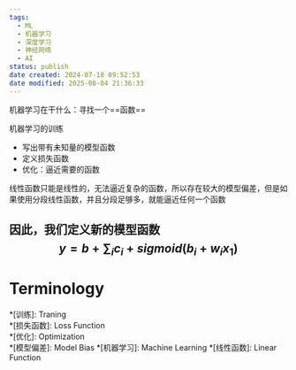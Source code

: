 ```yaml
---
tags:
  - ML
  - 机器学习
  - 深度学习
  - 神经网络
  - AI
status: publish
date created: 2024-07-18 09:52:53
date modified: 2025-08-04 21:36:33
---
```

机器学习在干什么：寻找一个==函数==

机器学习的训练
- 写出带有未知量的模型函数
- 定义损失函数
- 优化：逼近需要的函数

线性函数只能是线性的，无法逼近复杂的函数，所以存在较大的模型偏差，但是如果使用分段线性函数，并且分段足够多，就能逼近任何一个函数

因此，我们定义新的模型函数
$$
y=b+\sum_{i}c_{i}+sigmoid(b_{i}+w_{i}x_{1})
$$
---

# Terminology

*[训练]: Traning  
*[损失函数]: Loss Function  
*[优化]: Optimization  
*[模型偏差]:  Model Bias
*[机器学习]: Machine Learning
*[线性函数]: Linear Function

